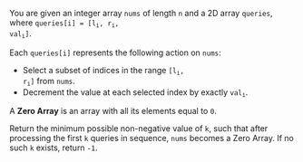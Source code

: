 You are given an integer array `nums` of length `n` and a 2D array `queries`, where <code>queries[i] = [l<sub>i</sub>, r<sub>i</sub>, val<sub>i</sub>]</code>.

Each `queries[i]` represents the following action on `nums`:

- Select a subset of indices in the range <code>[l<sub>i</sub>, r<sub>i</sub>]</code> from `nums`.
- Decrement the value at each selected index by exactly <code>val<sub>i</sub></code>.

A **Zero Array** is an array with all its elements equal to `0`.

Return the minimum possible non-negative value of `k`, such that after processing the first `k` queries in sequence, `nums` becomes a Zero Array. If no such `k` exists, return `-1`.